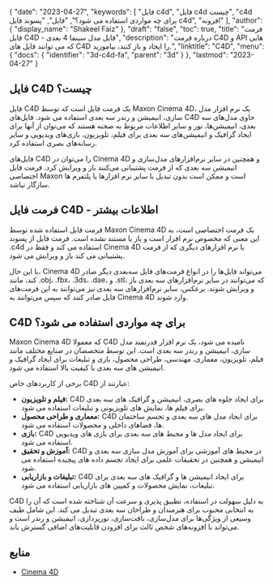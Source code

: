 {
  "date": "2023-04-27",
  "keywords": [
"فایل c4d",
"فایل c4d چیست",
"c4d برای چه مواردی استفاده می شود؟",
"فایل",
"پسوند فایل c4d",
"افزونه"
],
  "author": {
    "display_name": "Shakeel Faiz"
},
  "draft": "false",
  "toc": true,
  "title": "فرمت فایل C4D - فایل مدل سینما 4 بعدی",
  "description": "درباره فرمت C4D و API هایی که می توانند فایل های C4D را ایجاد و باز کنند، بیاموزید.",
  "linktitle": "C4D",
  "menu": {
    "docs": {
      "identifier": "3d-c4d-fa",
      "parent": "3d"
}
},
  "lastmod": "2023-04-27"
}

## فایل C4D چیست؟

فایل C4D یک فرمت فایل است که توسط Maxon Cinema 4D، یک نرم افزار مدل سازی، انیمیشن و رندر سه بعدی استفاده می شود. فایل‌های C4D حاوی مدل‌های سه بعدی، انیمیشن‌ها، نور و سایر اطلاعات مربوط به صحنه هستند که می‌توان از آنها برای ایجاد گرافیک و انیمیشن‌های سه بعدی برای فیلم، تلویزیون، بازی‌های ویدیویی و سایر رسانه‌های بصری استفاده کرد.

فایل‌های C4D را می‌توان در Cinema 4D و همچنین در سایر نرم‌افزارهای مدل‌سازی و انیمیشن سه بعدی که از فرمت پشتیبانی می‌کنند باز و ویرایش کرد. فرمت فایل اختصاصی Maxon است و ممکن است بدون تبدیل با سایر نرم افزارها یا پلتفرم ها سازگار نباشد.

## فرمت فایل C4D - اطلاعات بیشتر

فرمت فایل استفاده شده توسط Maxon Cinema 4D یک فرمت اختصاصی است، به این معنی که مخصوص نرم افزار است و باز یا مستند نشده است. فرمت فایل از پسوند .c4d استفاده می کند و فقط در Cinema 4D یا نرم افزارهای دیگری که از فرمت پشتیبانی می کند باز و ویرایش می شود.

با این حال، Cinema 4D می‌تواند فایل‌ها را در انواع فرمت‌های فایل سه‌بعدی دیگر صادر کند، مانند .obj، .fbx، .3ds، .dae، و .stl، که می‌توانند در سایر نرم‌افزارهای سه بعدی باز و ویرایش شوند. برعکس، سایر نرم‌افزارهای سه بعدی نیز می‌توانند به این فرمت‌های فایل صادر کنند که سپس می‌توانند به Cinema 4D وارد شوند.

## C4D برای چه مواردی استفاده می شود؟

Maxon Cinema 4D که معمولا C4D نامیده می شود، یک نرم افزار قدرتمند مدل سازی، انیمیشن و رندر سه بعدی است. این توسط متخصصان در صنایع مختلف مانند فیلم، تلویزیون، معماری، مهندسی، طراحی محصول، بازی و تبلیغات برای ایجاد گرافیک و انیمیشن های سه بعدی با کیفیت بالا استفاده می شود.

برخی از کاربردهای خاص C4D عبارتند از:

- **فیلم و تلویزیون:** C4D برای ایجاد جلوه های بصری، انیمیشن و گرافیک های سه بعدی برای فیلم ها، نمایش های تلویزیونی و تبلیغات استفاده می شود.
- **معماری و طراحی محصول:** C4D برای ایجاد مدل های سه بعدی و تجسم ساختمان ها، فضاهای داخلی و محصولات استفاده می شود.
- **بازی:** C4D برای ایجاد مدل ها و محیط های سه بعدی برای بازی های ویدیویی استفاده می شود.
- **آموزش و تحقیق:** C4D در محیط های آموزشی برای آموزش مدل سازی سه بعدی و انیمیشن و همچنین در تحقیقات علمی برای ایجاد تجسم داده های پیچیده استفاده می شود.
- **تبلیغات و بازاریابی:** C4D برای ایجاد انیمیشن ها و گرافیک های سه بعدی برای تبلیغات، نمایش محصولات و کمپین های بازاریابی استفاده می شود.

C4D به دلیل سهولت در استفاده، تطبیق پذیری و سرعت آن شناخته شده است که آن را به انتخابی محبوب برای هنرمندان و طراحان سه بعدی تبدیل می کند. این شامل طیف وسیعی از ویژگی‌ها برای مدل‌سازی، بافت‌سازی، نورپردازی، انیمیشن و رندر است و می‌تواند با افزونه‌های شخص ثالث برای افزودن قابلیت‌های اضافی گسترش یابد.

## منابع
* [Cinema 4D](https://en.wikipedia.org/wiki/Cinema_4D)


